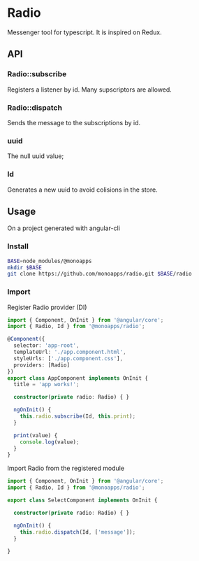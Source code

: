 # Radio

Messenger tool for typescript. It is inspired on Redux.

## API
### Radio::subscribe
Registers a listener by id. Many supscriptors are allowed.

### Radio::dispatch
Sends the message to the subscriptions by id.

### uuid
The null uuid value;
### Id 
Generates a new uuid to avoid colisions in the store.

## Usage
On a project generated with angular-cli
### Install

``````bash
BASE=node_modules/@monoapps
mkdir $BASE
git clone https://github.com/monoapps/radio.git $BASE/radio
``````

### Import

Register Radio provider (DI)
``````ts
import { Component, OnInit } from '@angular/core';
import { Radio, Id } from '@monoapps/radio';

@Component({
  selector: 'app-root',
  templateUrl: './app.component.html',
  styleUrls: ['./app.component.css'],
  providers: [Radio]
})
export class AppComponent implements OnInit {
  title = 'app works!';

  constructor(private radio: Radio) { }

  ngOnInit() {
    this.radio.subscribe(Id, this.print);
  }

  print(value) {
    console.log(value);
  }
}
``````

Import Radio from the registered module
``````ts
import { Component, OnInit } from '@angular/core';
import { Radio, Id } from '@monoapps/radio';

export class SelectComponent implements OnInit {

  constructor(private radio: Radio) { }

  ngOnInit() {
    this.radio.dispatch(Id, ['message']);
  }
  
}
``````
